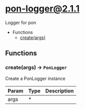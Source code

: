# pon-logger@2.1.1

Logger for pon

+ Functions
  + [create(args)](#pon-logger-function-create)

## Functions

<a class='md-heading-link' name="pon-logger-function-create" ></a>

### create(args) -> `PonLogger`

Create a PonLogger instance

| Param | Type | Description |
| ----- | --- | -------- |
| args | * |  |





